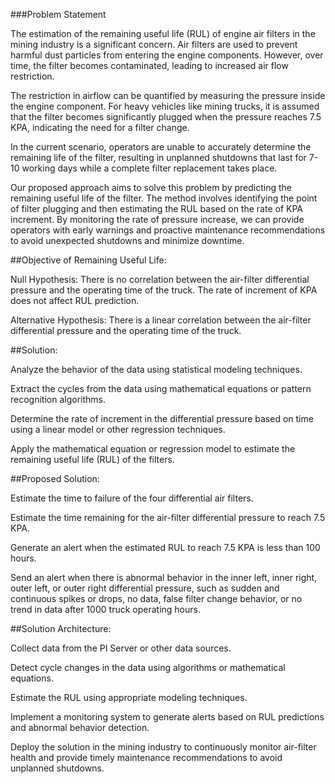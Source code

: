 ###Problem Statement

The estimation of the remaining useful life (RUL) of engine air filters in the mining industry is a significant concern. Air filters are used to prevent harmful dust particles from entering the engine components. However, over time, the filter becomes contaminated, leading to increased air flow restriction.

The restriction in airflow can be quantified by measuring the pressure inside the engine component. For heavy vehicles like mining trucks, it is assumed that the filter becomes significantly plugged when the pressure reaches 7.5 KPA, indicating the need for a filter change.

In the current scenario, operators are unable to accurately determine the remaining life of the filter, resulting in unplanned shutdowns that last for 7-10 working days while a complete filter replacement takes place.

Our proposed approach aims to solve this problem by predicting the remaining useful life of the filter. The method involves identifying the point of filter plugging and then estimating the RUL based on the rate of KPA increment. By monitoring the rate of pressure increase, we can provide operators with early warnings and proactive maintenance recommendations to avoid unexpected shutdowns and minimize downtime.

##Objective of Remaining Useful Life:

Null Hypothesis: There is no correlation between the air-filter differential pressure and the operating time of the truck. The rate of increment of KPA does not affect RUL prediction.

Alternative Hypothesis: There is a linear correlation between the air-filter differential pressure and the operating time of the truck.

##Solution:

Analyze the behavior of the data using statistical modeling techniques.

Extract the cycles from the data using mathematical equations or pattern recognition algorithms.

Determine the rate of increment in the differential pressure based on time using a linear model or other regression techniques.

Apply the mathematical equation or regression model to estimate the remaining useful life (RUL) of the filters.

##Proposed Solution:

Estimate the time to failure of the four differential air filters.

Estimate the time remaining for the air-filter differential pressure to reach 7.5 KPA.

Generate an alert when the estimated RUL to reach 7.5 KPA is less than 100 hours.

Send an alert when there is abnormal behavior in the inner left, inner right, outer left, or outer right differential pressure, such as sudden and continuous spikes or drops, no data, false filter change behavior, or no trend in data after 1000 truck operating hours.

##Solution Architecture:

Collect data from the PI Server or other data sources.

Detect cycle changes in the data using algorithms or mathematical equations.

Estimate the RUL using appropriate modeling techniques.

Implement a monitoring system to generate alerts based on RUL predictions and abnormal behavior detection.

Deploy the solution in the mining industry to continuously monitor air-filter health and provide timely maintenance recommendations to avoid unplanned shutdowns.
